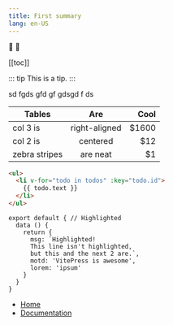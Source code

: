```yaml
---
title: First summary
lang: en-US
---
```



:tada: :100:



[[toc]]

::: tip
This is a tip.
:::

sd fgds gfd gf
 gdsgd
 f ds


| Tables        | Are           | Cool  |
| ------------- |:-------------:| -----:|
| col 3 is      | right-aligned | $1600 |
| col 2 is      | centered      |   $12 |
| zebra stripes | are neat      |    $1 |



```html
<ul>
  <li v-for="todo in todos" :key="todo.id">
    {{ todo.text }}
  </li>
</ul>
```


```js{1,4,6-8}
export default { // Highlighted
  data () {
    return {
      msg: `Highlighted!
      This line isn't highlighted,
      but this and the next 2 are.`,
      motd: 'VitePress is awesome',
      lorem: 'ipsum'
    }
  }
}
```


+ [Home](http://www.dialogware.com/)
+ [Documentation](http://docs.dialogware.com/)
